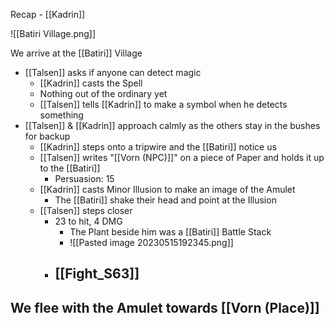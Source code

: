 Recap - [[Kadrin]]

![[Batiri Village.png]]

We arrive at the [[Batiri]] Village
- [[Talsen]] asks if anyone can detect magic
	- [[Kadrin]] casts the Spell
	- Nothing out of the ordinary yet
	- [[Talsen]] tells [[Kadrin]] to make a symbol when he detects something
- [[Talsen]] & [[Kadrin]] approach calmly as the others stay in the bushes for backup
	- [[Kadrin]] steps onto a tripwire and the [[Batiri]] notice us
	- [[Talsen]] writes "[[Vorn (NPC)]]" on a piece of Paper and holds it up to the [[Batiri]]
		- Persuasion: 15
	- [[Kadrin]] casts Minor Illusion to make an image of the Amulet
		- The [[Batiri]] shake their head and point at the Illusion
	- [[Talsen]] steps closer
		- 23 to hit, 4 DMG
			- The Plant beside him was a [[Batiri]] Battle Stack
			- ![[Pasted image 20230515192345.png]]
		- ## [[Fight_S63]]

We flee with the Amulet towards [[Vorn (Place)]]
- 
